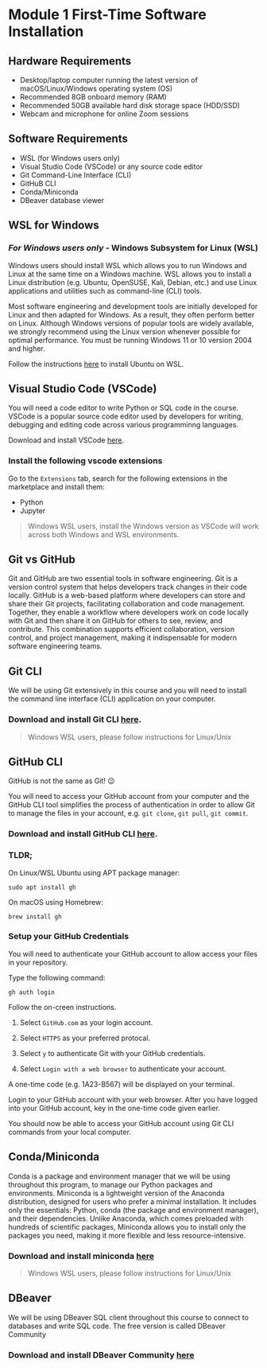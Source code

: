 # Module 1 First-Time Software Installation

## Hardware Requirements
- Desktop/laptop computer running the latest version of macOS/Linux/Windows operating system (OS)
- Recommended 8GB onboard memory (RAM)
- Recommended 50GB available hard disk storage space (HDD/SSD)
- Webcam and microphone for online Zoom sessions

## Software Requirements

- WSL (for Windows users only)
- Visual Studio Code (VSCode) or any source code editor
- Git Command-Line Interface (CLI)
- GitHuB CLI 
- Conda/Miniconda
- DBeaver database viewer

## WSL for Windows

### *For Windows users only* - Windows Subsystem for Linux (WSL)

Windows users should install WSL which allows you to run Windows and Linux at the same time on a Windows machine. WSL allows you to install a Linux distribution (e.g. Ubuntu, OpenSUSE, Kali, Debian, etc.) and use Linux applications and utilities such as command-line (CLI) tools. 

Most software engineering and development tools are initially developed for Linux and then adapted for Windows. As a result, they often perform better on Linux. Although Windows versions of popular tools are widely available, we strongly recommend using the Linux version whenever possible for optimal performance.
You must be running Windows 11 or 10 version 2004 and higher. 

Follow the instructions [here](https://learn.microsoft.com/en-us/windows/wsl/install) to install Ubuntu on WSL.

## Visual Studio Code (VSCode)

You will need a code editor to write Python or SQL code in the course. VSCode is a popular source code editor used by developers for writing, debugging and editing code across various programminng languages. 

Download and install VSCode [here](https://code.visualstudio.com/download).

### Install the following vscode extensions

Go to the `Extensions` tab, search for the following extensions in the marketplace and install them:

- Python
- Jupyter

> Windows WSL users, install the Windows version as VSCode will work across both Windows and WSL environments.

## Git vs GitHub

Git and GitHub are two essential tools in software engineering. Git is a version control system that helps developers track changes in their code locally. GitHub is a web-based platform where developers can store and share their Git projects, facilitating collaboration and code management. Together, they enable a workflow where developers work on code locally with Git and then share it on GitHub for others to see, review, and contribute. This combination supports efficient collaboration, version control, and project management, making it indispensable for modern software engineering teams.

## Git CLI

We will be using Git extensively in this course and you will need to install the command line interface (CLI) application on your computer.

### Download and install Git CLI [here](https://git-scm.com/downloads).

> Windows WSL users, please follow instructions for Linux/Unix

## GitHub CLI

GitHub is not the same as Git! 😉

You will need to access your GitHub account from your computer and the GitHub CLI tool simplifies the process of authentication in order to allow Git to manage the files in your account, e.g. `git clone`, `git pull`, `git commit`. 

### Download and install GitHub CLI [here](https://github.com/cli/cli?tab=readme-ov-file#installation).

### TLDR; 

On Linux/WSL Ubuntu using APT package manager:

`sudo apt install gh`

On macOS using Homebrew:

`brew install gh`

### Setup your GitHub Credentials

You will need to authenticate your GitHub account to allow access your files in your repository. 

Type the following command:

`gh auth login`

Follow the on-creen instructions.

1. Select `GitHub.com` as your login account.

2. Select `HTTPS` as your preferred protocal.

3. Select `y` to authenticate Git with your GitHub credentials.

4. Select `Login with a web browser` to authenticate your account.

A one-time code (e.g. 1A23-B567) will be displayed on your terminal. 

Login to your GitHub account with your web browser. After you have logged into your GitHub account, key in the one-time code given earlier.

You should now be able to access your GitHub account using Git CLI commands from your local computer.

## Conda/Miniconda

Conda is a package and environment manager that we will be using throughout this program, to manage our Python packages and environments. Miniconda is a lightweight version of the Anaconda distribution, designed for users who prefer a minimal installation. It includes only the essentials: Python, conda (the package and environment manager), and their dependencies. Unlike Anaconda, which comes preloaded with hundreds of scientific packages, Miniconda allows you to install only the packages you need, making it more flexible and less resource-intensive.

### Download and install miniconda [here](https://www.anaconda.com/docs/getting-started/miniconda/main)

> Windows WSL users, please follow instructions for Linux/Unix

## DBeaver

We will be using DBeaver SQL client throughout this course to connect to databases and write SQL code. The free version is called DBeaver Community 

### Download and install DBeaver Community [here](https://dbeaver.io/download/)

